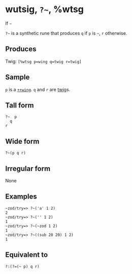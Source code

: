 wutsig, `?~`, %wtsg
============================

If `~`

`?~` is a synthetic rune that produces `q` if `p` is `~`, `r` otherwise.

Produces
--------

Twig: `[%wtsg p=wing q=twig r=twig]`

Sample
------

`p` is a [`++wing`](). `q` and `r` are [twig]()s.

Tall form
---------

    ?~  p
      q
    r

Wide form
---------

    ?~(p q r)

Irregular form
--------------

None

Examples
--------

    ~zod/try=> ?~('a' 1 2)
    2
    ~zod/try=> ?~('' 1 2)
    1
    ~zod/try=> ?~(~zod 1 2)
    1
    ~zod/try=> ?~((sub 20 20) 1 2)
    1

Equivalent to
-------------

    ?:(?=(~ p) q r)
